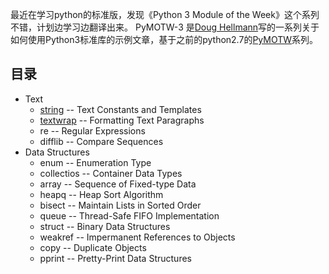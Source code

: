 最近在学习python的标准版，发现《Python 3 Module of the Week》这个系列不错，计划边学习边翻译出来。
PyMOTW-3 是[Doug Hellmann](https://doughellmann.com/blog/)写的一系列关于如何使用Python3标准库的示例文章，基于之前的python2.7的[PyMOTW](https://pymotw.com/2/)系列。

## 目录
* Text
    - [string](https://github.com/chenyang929/python3_module_of_the_week_zh/blob/master/chapter01/string.md) -- Text Constants and Templates
    - [textwrap](https://github.com/chenyang929/python3_module_of_the_week_zh/blob/master/chapter01/textwrap.md) -- Formatting Text Paragraphs
    - re -- Regular Expressions
    - difflib -- Compare Sequences
* Data Structures
    - enum -- Enumeration Type
    - collectios -- Container Data Types
    - array -- Sequence of Fixed-type Data
    - heapq -- Heap Sort Algorithm
    - bisect -- Maintain Lists in Sorted Order
    - queue -- Thread-Safe FIFO Implementation
    - struct -- Binary Data Structures
    - weakref -- Impermanent References to Objects
    - copy -- Duplicate Objects
    - pprint -- Pretty-Print Data Structures



